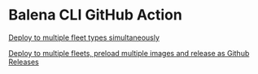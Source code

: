 # Balena CLI GitHub Action

[Deploy to multiple fleet types simultaneously](https://github.com/balena-labs-research/starter-interface/blob/efe18380348575b7f1eba940560344491c8cf053/.github/workflows/deploy-production.yml)

[Deploy to multiple fleets, preload multiple images and release as Github Releases](https://github.com/balena-labs-research/starter-interface/blob/0c54cb6aa09c34862fc6b01e9cdd825435c72550/.github/workflows/deploy-production.yml)
